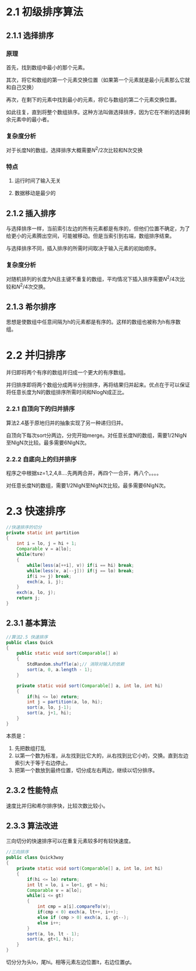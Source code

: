 # 2.1 初级排序算法

## 2.1.1 选择排序

### 原理

首先，找到数组中最小的那个元素。

其次，将它和数组的第一个元素交换位置（如果第一个元素就是最小元素那么它就和自己交换）

再次，在剩下的元素中找到最小的元素，将它与数组的第二个元素交换位置。

如此往复，直到将整个数组排序。这种方法叫做选择排序，因为它在不断的选择剩余元素中的最小者。

### 复杂度分析

对于长度N的数组，选择排序大概需要$N^2/2$次比较和N次交换

### 特点

1. 运行时间了输入无关

2. 数据移动是最少的

## 2.1.2 插入排序

与选择排序一样，当前索引左边的所有元素都是有序的，但他们位置不确定，为了给更小的元素腾出空间，可能被移动。但是当索引到右端，数组排序结束。

与选择排序不同，插入排序的所需时间取决于输入元素的初始顺序。

### 复杂度分析

对随机排列的长度为N且主键不重复的数组，平均情况下插入排序需要$N^2/4$次比较和$N^2/4$次交换。

## 2.1.3 希尔排序

思想是使数组中任意间隔为h的元素都是有序的。这样的数组也被称为h有序数组。

# 2.2 并归排序

并归即将两个有序的数组并归成一个更大的有序数组。

并归排序即将两个数组分成两半分别排序，再将结果归并起来。优点在于可以保证将任意长度为N的数组排序所需时间和NlogN成正比。

### 2.2.1 自顶向下的归并排序

算法2.4基于原地归并的抽象实现了另一种递归归并。

自顶向下每次sort分两边，分完开始merge。对任意长度N的数组，需要1/2NlgN至NlgN次比较。最多需要6NlgN次。

### 2.2.2 自底向上的归并排序

程序之中根据sz=1,2,4,8....先两两合并，再四个一合并，再八个。。。。

对任意长度N的数组，需要1/2NlgN至NlgN次比较。最多需要6NlgN次。

# 2.3 快速排序

```java
//快速排序的切分
private static int partition 
{
    int i = lo, j = hi + 1;
    Comparable v = a[lo];
    while(ture)
    {
        while(less(a[++i], v)) if(i == hi) break;
        while(less(v, a[--j])) if(j == lo) break;
        if(i >= j) break;
        exch(a, i, j);
    }    
    exch(a, lo, j);
    return j;
}
```

## 2.3.1 基本算法
```java
//算法2.5 快速排序
public class Quick
{
    public static void sort(Comparable[] a)
    {
        StdRandom.shuffle(a);// 消除对输入的依赖
        sort(a, 0, a.length - 1); 
    }

    private static void sort(Comparable[] a, int lo, int hi)
    {
        if(hi <= lo) return;
        int j = partition(a, lo, hi);
        sort(a, lo, j-1);
        sort(a, j+1, hi);
    }
}

```

本质是：
1. 先把数组打乱 
2. 以第一个数为标准，从左找到比它大的，从右找到比它小的，交换。直到左边索引大于等于右边停止。
3. 把第一个数放到最终位置，切分成左右两边，继续以切分排序。

## 2.3.2 性能特点
速度比并归和希尔排序快，比较次数比较小。

## 2.3.3 算法改进

三向切分的快速排序可以在重复元素较多时有较快速度。

```java
//三向排序
public class Quick3way
{
    private static void sort(Comparable[] a, int lo, int hi)
    {
        if(hi <= lo) return;
        int lt = lo, i = lo+1, gt = hi;
        Comparable v = a[lo];
        while(i <= gt)
        {
            int cmp = a[i].compareTo(v);
            if(cmp < 0) exch(a, lt++, i++);
            else if (cmp > 0) exch(a, i, gt--);
            else i++;            
        }
        sort(a, lo, lt - 1);
        sort(a, gt+1, hi);
    }
}
```
切分分为头lo，尾hi。相等元素左边位置lt，右边位置gt。